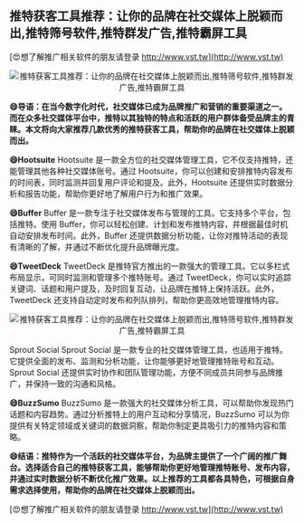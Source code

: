 ## **推特获客工具推荐：让你的品牌在社交媒体上脱颖而出,推特筛号软件,推特群发广告,推特霸屏工具**

[😍想了解推广相关软件的朋友请登录 http://www.vst.tw](http://www.vst.tw)

 <center><img src="https://vst.tw/MP4/tuiguang/png/8.png" alt="推特获客工具推荐：让你的品牌在社交媒体上脱颖而出,推特筛号软件,推特群发广告,推特霸屏工具"></center>

**😄导语：在当今数字化时代，社交媒体已成为品牌推广和营销的重要渠道之一。而在众多社交媒体平台中，推特以其独特的特点和活跃的用户群体备受品牌主的青睐。本文将向大家推荐几款优秀的推特获客工具，帮助你的品牌在社交媒体上脱颖而出。**

**😄Hootsuite**
Hootsuite 是一款全方位的社交媒体管理工具，它不仅支持推特，还能管理其他各种社交媒体账号。通过 Hootsuite，你可以创建和安排推特内容发布的时间表，同时监测并回复用户评论和提及。此外，Hootsuite 还提供实时数据分析和报告功能，帮助你更好地了解用户行为和推广效果。

**😄Buffer**
Buffer 是一款专注于社交媒体发布与管理的工具。它支持多个平台，包括推特。使用 Buffer，你可以轻松创建、计划和发布推特内容，并根据最佳时机自动安排发布时间。此外，Buffer 还提供数据分析功能，让你对推特活动的表现有清晰的了解，并通过不断优化提升品牌曝光度。

**😄TweetDeck**
TweetDeck 是推特官方推出的一款强大的管理工具。它以多栏式布局显示，可同时监测和管理多个推特账号。通过 TweetDeck，你可以实时追踪关键词、话题和用户提及，及时回复互动，让品牌在推特上保持活跃。此外，TweetDeck 还支持自动定时发布和列队排列，帮助你更高效地管理推特内容。

 <center><img src="https://vst.tw/MP4/tuiguang/png/6.png" alt="推特获客工具推荐：让你的品牌在社交媒体上脱颖而出,推特筛号软件,推特群发广告,推特霸屏工具"></center>

Sprout Social
Sprout Social 是一款专业的社交媒体管理工具，也适用于推特。它提供全面的发布、监测和分析功能，让你能够更好地管理推特账号和互动。Sprout Social 还提供实时协作和团队管理功能，方便不同成员共同参与品牌推广，并保持一致的沟通和风格。

**😄BuzzSumo**
BuzzSumo 是一款强大的社交媒体分析工具，可以帮助你发现热门话题和内容趋势。通过分析推特上的用户互动和分享情况，BuzzSumo 可以为你提供有关特定领域或关键词的数据洞察，帮助你制定更具吸引力的推特内容和策略。

**😄结语：推特作为一个活跃的社交媒体平台，为品牌主提供了一个广阔的推广舞台。选择适合自己的推特获客工具，能够帮助你更好地管理推特账号、发布内容，并通过实时数据分析不断优化推广效果。以上推荐的工具都各具特色，可根据自身需求选择使用，帮助你的品牌在社交媒体上脱颖而出。**

[😍想了解推广相关软件的朋友请登录 http://www.vst.tw](http://www.vst.tw)




